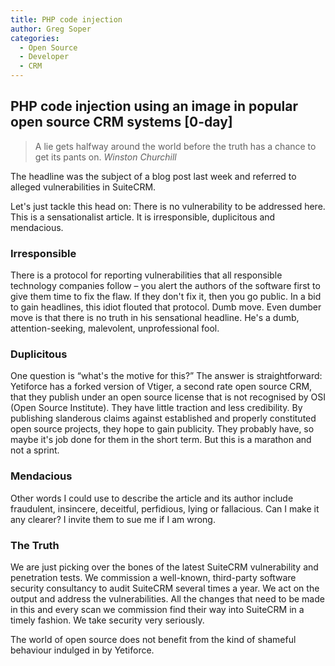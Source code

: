```yaml
---
title: PHP code injection
author: Greg Soper
categories:
  - Open Source
  - Developer
  - CRM
---
```


## PHP code injection using an image in popular open source CRM systems [0-day]

> A lie gets halfway around the world before the truth has a chance to get its pants on. <cite>Winston Churchill</cite>

The headline was the subject of a blog post last week and referred to alleged vulnerabilities in SuiteCRM.

Let's just tackle this head on: There is no vulnerability to be addressed here. This is a sensationalist article. It is irresponsible, duplicitous and mendacious.

### Irresponsible

There is a protocol for reporting vulnerabilities that all responsible technology companies follow – you alert the authors of the software first to give them time to fix the flaw. If they don't fix it, then you go public. In a bid to gain headlines, this idiot flouted that protocol. Dumb move. Even dumber move is that there is no truth in his sensational headline. He's a dumb, attention-seeking, malevolent, unprofessional fool.

### Duplicitous

One question is “what's the motive for this?” The answer is straightforward: Yetiforce has a forked version of Vtiger, a second rate open source CRM, that they publish under an open source license that is not recognised by OSI (Open Source Institute). They have little traction and less credibility. By publishing slanderous claims against established and properly constituted open source projects, they hope to gain publicity. They probably have, so maybe it's job done for them in the short term. But this is a marathon and not a sprint.

### Mendacious

Other words I could use to describe the article and its author include fraudulent, insincere, deceitful, perfidious, lying or fallacious. Can I make it any clearer? I invite them to sue me if I am wrong.

### The Truth

We are just picking over the bones of the latest SuiteCRM vulnerability and penetration tests. We commission a well-known, third-party software security consultancy to audit SuiteCRM several times a year. We act on the output and address the vulnerabilities. All the changes that need to be made in this and every scan we commission find their way into SuiteCRM in a timely fashion. We take security very seriously.

The world of open source does not benefit from the kind of shameful behaviour indulged in by Yetiforce.
